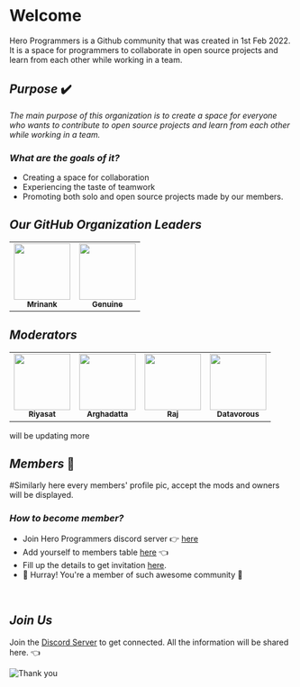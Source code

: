 # **Welcome**
Hero Programmers is a Github community that was created in 1st Feb 2022. It is a space for programmers to collaborate in open source projects and learn from each other while working in a team.

## _**Purpose**_ ✔️

_The main purpose of this organization is to create a space for everyone who wants to contribute to open source projects and learn from each other while working in a team._

### _**What are the goals of it?**_

* Creating a space for collaboration
* Experiencing the taste of teamwork
* Promoting both solo and open source projects made by our members.

## _**Our GitHub Organization Leaders**_

<table>
  <tr>
    <td align="center"><a href="https://github.com/MrinankBhowmick"><img src="https://avatars.githubusercontent.com/u/77621953?v=4" width="100px;" alt=""/><br /><sub><b>Mrinank</b></sub></a></td>
    <td align="center"><a href="https://github.com/genuinestalwart"><img src="https://avatars.githubusercontent.com/u/81245791?v=4" width="100px;" alt=""/><br /><sub><b>Genuine</b></sub></a></td>


  </tr>
</table>

## _**Moderators**_

<table>
  <tr>
    <td align="center"><a href="https://github.com/TheCodeHeist"><img src="https://avatars.githubusercontent.com/u/58696699?v=4" width="100px;" alt=""/><br /><sub><b>Riyasat</b></sub></a></td>
    <td align="center"><a href="https://github.com/Arghadatta"><img src="https://avatars.githubusercontent.com/u/78955676?v=4" width="100px;" alt=""/><br /><sub><b>Arghadatta</b></sub></a></td>
    <td align="center"><a href="https://github.com/Prince2347X"><img src="https://avatars.githubusercontent.com/u/68418241?v=4" width="100px;" alt=""/><br /><sub><b>Raj</b></sub></a></td>
    <td align="center"><a href="https://github.com/Datavorous"><img src="https://avatars.githubusercontent.com/u/76801656?v=4" width="100px;" alt=""/><br /><sub><b>Datavorous</b></sub></a></td>
  </tr>
</table>

will be updating more


## _**Members**_ 👨‍

#Similarly here every members' profile pic, accept the mods and owners will be displayed.

### _**How to become member?**_

* Join Hero Programmers discord server 👉 <a href="https://discord.gg/A8JG8K9TAk">here</a>
* Add yourself to members table <a href="Click will be provided">here</a> 👈
* Fill up the details to get invitation <a href="https://github.com/HeroProgrammers/Welcome/issues/new?assignees=&labels=invite+me+to+organization&template=invite.yml&title=invite+me+to+organization">here</a>.
* 🎊 Hurray! You're a member of such awesome community 🎉

<br>

## _**Join Us**_

Join the <a href="https://discord.gg/A8JG8K9TAk">Discord Server</a> to get connected. All the information will be shared here. 👈

![Thank you](https://media.giphy.com/media/3ohs7JG6cq7EWesFcQ/giphy.gif)
